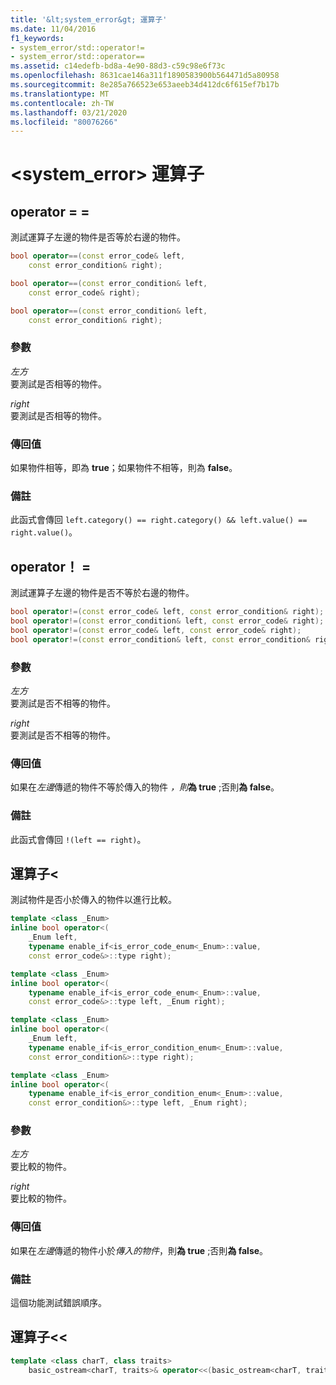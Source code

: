```yaml
---
title: '&lt;system_error&gt; 運算子'
ms.date: 11/04/2016
f1_keywords:
- system_error/std::operator!=
- system_error/std::operator==
ms.assetid: c14edefb-bd8a-4e90-88d3-c59c98e6f73c
ms.openlocfilehash: 8631cae146a311f1890583900b564471d5a80958
ms.sourcegitcommit: 8e285a766523e653aeeb34d412dc6f615ef7b17b
ms.translationtype: MT
ms.contentlocale: zh-TW
ms.lasthandoff: 03/21/2020
ms.locfileid: "80076266"
---
```

# <a name="ltsystem_errorgt-operators"></a>&lt;system_error&gt; 運算子

## <a name="operator"></a><a name="op_eq_eq"></a>operator = =

測試運算子左邊的物件是否等於右邊的物件。

```cpp
bool operator==(const error_code& left,
    const error_condition& right);

bool operator==(const error_condition& left,
    const error_code& right);

bool operator==(const error_condition& left,
    const error_condition& right);
```

### <a name="parameters"></a>參數

*左方*\
要測試是否相等的物件。

*right*\
要測試是否相等的物件。

### <a name="return-value"></a>傳回值

如果物件相等，即為 **true**；如果物件不相等，則為 **false**。

### <a name="remarks"></a>備註

此函式會傳回 `left.category() == right.category() && left.value() == right.value()`。

## <a name="operator"></a><a name="op_neq"></a>operator！ =

測試運算子左邊的物件是否不等於右邊的物件。

```cpp
bool operator!=(const error_code& left, const error_condition& right);
bool operator!=(const error_condition& left, const error_code& right);
bool operator!=(const error_code& left, const error_code& right);
bool operator!=(const error_condition& left, const error_condition& right);
```

### <a name="parameters"></a>參數

*左方*\
要測試是否不相等的物件。

*right*\
要測試是否不相等的物件。

### <a name="return-value"></a>傳回值

如果在*左邊*傳遞的物件不等於傳入的物件 *，則***為 true** ;否則**為 false**。

### <a name="remarks"></a>備註

此函式會傳回 `!(left == right)`。

## <a name="operatorlt"></a><a name="op_lt"></a> 運算子&lt;

測試物件是否小於傳入的物件以進行比較。

```cpp
template <class _Enum>
inline bool operator<(
    _Enum left,
    typename enable_if<is_error_code_enum<_Enum>::value,
    const error_code&>::type right);

template <class _Enum>
inline bool operator<(
    typename enable_if<is_error_code_enum<_Enum>::value,
    const error_code&>::type left, _Enum right);

template <class _Enum>
inline bool operator<(
    _Enum left,
    typename enable_if<is_error_condition_enum<_Enum>::value,
    const error_condition&>::type right);

template <class _Enum>
inline bool operator<(
    typename enable_if<is_error_condition_enum<_Enum>::value,
    const error_condition&>::type left, _Enum right);
```

### <a name="parameters"></a>參數

*左方*\
要比較的物件。

*right*\
要比較的物件。

### <a name="return-value"></a>傳回值

如果在*左邊*傳遞的物件小於*傳入的物件*，則**為 true** ;否則**為 false**。

### <a name="remarks"></a>備註

這個功能測試錯誤順序。

## <a name="operatorltlt"></a><a name="op_ostream"></a>運算子&lt;&lt;

```cpp
template <class charT, class traits>
    basic_ostream<charT, traits>& operator<<(basic_ostream<charT, traits>& os, const error_code& ec);
```
